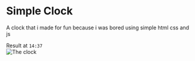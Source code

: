 # Simple Clock
A clock that i made for fun because i was bored using simple html css and js

Result at `14:37`  
![The clock](https://cdn.discordapp.com/attachments/577218227885834261/947473363708817418/unknown.png)

